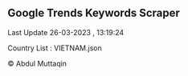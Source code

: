 

## Google Trends Keywords Scraper 
 
Last Update 26-03-2023 , 13:19:24

Country List :
VIETNAM.json



© Abdul Muttaqin 
